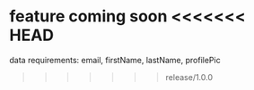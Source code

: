 feature coming soon
<<<<<<< HEAD
=======

data requirements: email, firstName, lastName, profilePic
>>>>>>> release/1.0.0
